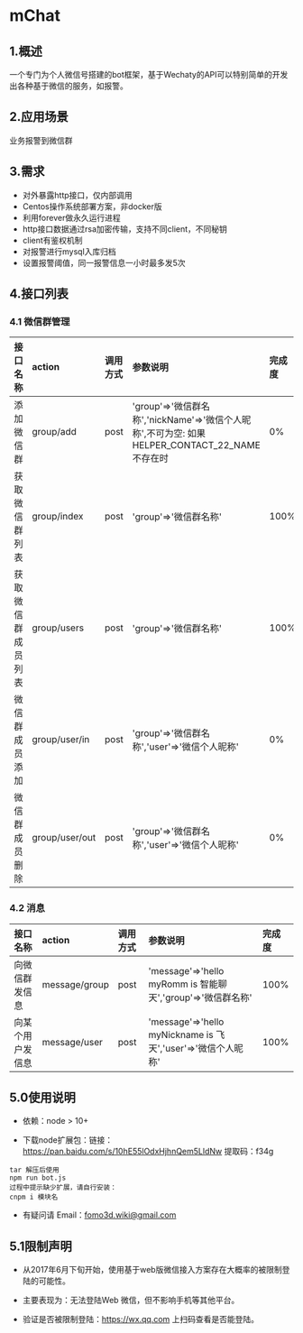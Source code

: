 # mChat

## 1.概述
一个专门为个人微信号搭建的bot框架，基于Wechaty的API可以特别简单的开发出各种基于微信的服务，如报警。

## 2.应用场景
业务报警到微信群

## 3.需求
* 对外暴露http接口，仅内部调用
* Centos操作系统部署方案，非docker版
* 利用forever做永久运行进程
* http接口数据通过rsa加密传输，支持不同client，不同秘钥
* client有鉴权机制
* 对报警进行mysql入库归档
* 设置报警阈值，同一报警信息一小时最多发5次

## 4.接口列表

### 4.1 微信群管理
|接口名称|action|调用方式|参数说明|完成度|
|:-----|:-----|:-----|:-----|:-----|
|添加微信群|group/add|post|'group'=>'微信群名称','nickName'=>'微信个人昵称',不可为空: 如果HELPER_CONTACT_22_NAME不存在时|0%|
|获取微信群列表|group/index|post|'group'=>'微信群名称'|100%|
|获取微信群成员列表|group/users|post|'group'=>'微信群名称'|100%|
|微信群成员添加|group/user/in|post|'group'=>'微信群名称','user'=>'微信个人昵称'|0%|
|微信群成员删除|group/user/out|post|'group'=>'微信群名称','user'=>'微信个人昵称'|0%|

### 4.2 消息
|接口名称|action|调用方式|参数说明|完成度|
|:-----|:-----|:-----|:-----|:-----|
|向微信群发信息|message/group|post|'message'=>'hello myRomm is 智能聊天','group'=>'微信群名称'|100%|
|向某个用户发信息|message/user|post|'message'=>'hello myNickname is 飞天','user'=>'微信个人昵称'|100%|

## 5.0使用说明
* 依赖：node > 10+

* 下载node扩展包：链接：https://pan.baidu.com/s/10hE55lOdxHjhnQem5LldNw 提取码：f34g 
```
tar 解压后使用
npm run bot.js 
过程中提示缺少扩展，请自行安装：
cnpm i 模块名
```
* 有疑问请 Email：fomo3d.wiki@gmail.com

## 5.1限制声明

* 从2017年6月下旬开始，使用基于web版微信接入方案存在大概率的被限制登陆的可能性。
 
* 主要表现为：无法登陆Web 微信，但不影响手机等其他平台。

* 验证是否被限制登陆：https://wx.qq.com 上扫码查看是否能登陆。
